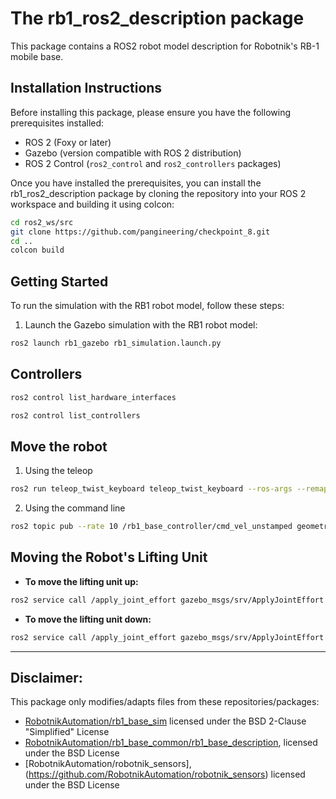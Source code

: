 # The rb1_ros2_description package

This package contains a ROS2 robot model description for Robotnik's RB-1 mobile base.   

## Installation Instructions
Before installing this package, please ensure you have the following prerequisites installed:
- ROS 2 (Foxy or later)
- Gazebo (version compatible with ROS 2 distribution)
- ROS 2 Control (`ros2_control` and `ros2_controllers` packages)

Once you have installed the prerequisites, you can install the rb1_ros2_description package by cloning the repository into your ROS 2 workspace and building it using colcon:
```bash
cd ros2_ws/src
git clone https://github.com/pangineering/checkpoint_8.git
cd ..
colcon build
```

## Getting Started

To run the simulation with the RB1 robot model, follow these steps:

1. Launch the Gazebo simulation with the RB1 robot model:
```bash
ros2 launch rb1_gazebo rb1_simulation.launch.py
```

## Controllers
```bash
ros2 control list_hardware_interfaces
```
```bash
ros2 control list_controllers
```

## Move the robot
1. Using the teleop
```bash
ros2 run teleop_twist_keyboard teleop_twist_keyboard --ros-args --remap cmd_vel:=/rb1_base_controller/cmd_vel_unstamped
```   
2. Using the command line
```bash
ros2 topic pub --rate 10 /rb1_base_controller/cmd_vel_unstamped geometry_msgs/msg/Twist "{linear: {x: 0.0, y: 0, z: 0.0}, angular: {x: 0.0,y: 0.0, z: 0.2}}"
```

## Moving the Robot's Lifting Unit

- **To move the lifting unit up:**

```bash
ros2 service call /apply_joint_effort gazebo_msgs/srv/ApplyJointEffort '{joint_name: "robot_elevator_platform_joint", effort: 2.0, start_time: {sec: 0, nanosec: 0}, duration: {sec: 2000, nanosec: 0} }'
```

- **To move the lifting unit down:**

```bash
ros2 service call /apply_joint_effort gazebo_msgs/srv/ApplyJointEffort '{joint_name: "robot_elevator_platform_joint", effort: -2.0, start_time: {sec: 0, nanosec: 0}, duration: {sec: 2000, nanosec: 0} }'
```

---
## Disclaimer:  
This package only modifies/adapts files from these repositories/packages:  
- [RobotnikAutomation/rb1_base_sim](https://github.com/RobotnikAutomation/rb1_base_sim) licensed under the BSD 2-Clause "Simplified" License
- [RobotnikAutomation/rb1_base_common/rb1_base_description](https://github.com/RobotnikAutomation/rb1_base_common/tree/melodic-devel/rb1_base_description), licensed under the BSD License
- [RobotnikAutomation/robotnik_sensors],(https://github.com/RobotnikAutomation/robotnik_sensors) licensed under the BSD License
